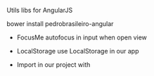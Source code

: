 Utils libs for AngularJS

bower install pedrobrasileiro-angular

- FocusMe
autofocus in input when open view

- LocalStorage
use LocalStorage in our app

- Import in our project with
